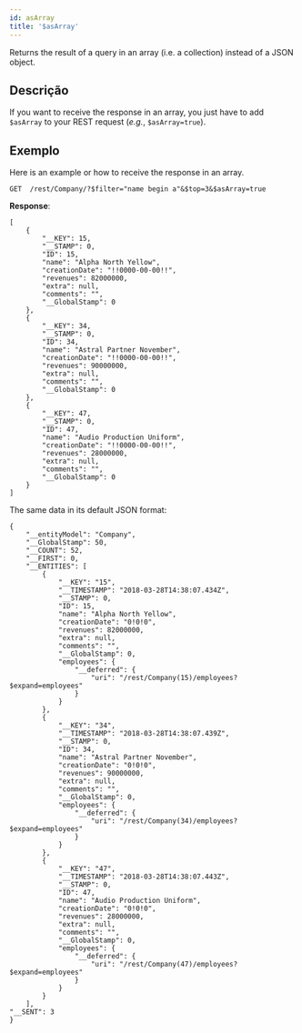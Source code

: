 ```yaml
---
id: asArray
title: '$asArray'
---
```



Returns the result of a query in an array (i.e. a collection) instead of a JSON object.


## Descrição

If you want to receive the response in an array, you just have to add `$asArray` to your REST request (*e.g.*, `$asArray=true`).

## Exemplo
Here is an example or how to receive the response in an array.

 `GET  /rest/Company/?$filter="name begin a"&$top=3&$asArray=true`

**Response**:

````
[
    {
        "__KEY": 15,
        "__STAMP": 0,
        "ID": 15,
        "name": "Alpha North Yellow",
        "creationDate": "!!0000-00-00!!",
        "revenues": 82000000,
        "extra": null,
        "comments": "",
        "__GlobalStamp": 0
    },
    {
        "__KEY": 34,
        "__STAMP": 0,
        "ID": 34,
        "name": "Astral Partner November",
        "creationDate": "!!0000-00-00!!",
        "revenues": 90000000,
        "extra": null,
        "comments": "",
        "__GlobalStamp": 0
    },
    {
        "__KEY": 47,
        "__STAMP": 0,
        "ID": 47,
        "name": "Audio Production Uniform",
        "creationDate": "!!0000-00-00!!",
        "revenues": 28000000,
        "extra": null,
        "comments": "",
        "__GlobalStamp": 0
    }
]
````

The same data in its default JSON format:

````
{
    "__entityModel": "Company",
    "__GlobalStamp": 50,
    "__COUNT": 52,
    "__FIRST": 0,
    "__ENTITIES": [
        {
            "__KEY": "15",
            "__TIMESTAMP": "2018-03-28T14:38:07.434Z",
            "__STAMP": 0,
            "ID": 15,
            "name": "Alpha North Yellow",
            "creationDate": "0!0!0",
            "revenues": 82000000,
            "extra": null,
            "comments": "",
            "__GlobalStamp": 0,
            "employees": {
                "__deferred": {
                    "uri": "/rest/Company(15)/employees?$expand=employees"
                }
            }
        },
        {
            "__KEY": "34",
            "__TIMESTAMP": "2018-03-28T14:38:07.439Z",
            "__STAMP": 0,
            "ID": 34,
            "name": "Astral Partner November",
            "creationDate": "0!0!0",
            "revenues": 90000000,
            "extra": null,
            "comments": "",
            "__GlobalStamp": 0,
            "employees": {
                "__deferred": {
                    "uri": "/rest/Company(34)/employees?$expand=employees"
                }
            }
        },
        {
            "__KEY": "47",
            "__TIMESTAMP": "2018-03-28T14:38:07.443Z",
            "__STAMP": 0,
            "ID": 47,
            "name": "Audio Production Uniform",
            "creationDate": "0!0!0",
            "revenues": 28000000,
            "extra": null,
            "comments": "",
            "__GlobalStamp": 0,
            "employees": {
                "__deferred": {
                    "uri": "/rest/Company(47)/employees?$expand=employees"
                }
            }
        }
    ],
"__SENT": 3
}
````


